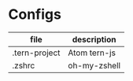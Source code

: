 # Configs

file | description 
---- | -----------
.tern-project | Atom tern-js
.zshrc | oh-my-zshell
